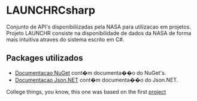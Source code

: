 # LAUNCHRCsharp

Conjunto de API's disponibiliizadas pela NASA para utilizacao em projetos.
Projeto LAUNCHR consiste na disponibilidade de dados da NASA de forma mais intuitiva atraves do sistema escrito em C#.

## Packages utilizados

- [Documentacao NuGet](https://github.com/NuGet/docs.microsoft.com-nuget) cont�m documenta��o do NuGet's. 
- [Documentacao Json.NET](https://www.newtonsoft.com/json/help/html/Introduction.htm) cont�m documenta��o do Json.NET. 

College things, you know, this one was based on the first [project](https://github.com/AnthonyTesche/LAUNCHR)
